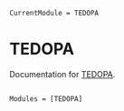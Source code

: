 ```@meta
CurrentModule = TEDOPA
```

# TEDOPA

Documentation for [TEDOPA](https://github.com/phaerrax/TEDOPA.jl).

```@index
```

```@autodocs
Modules = [TEDOPA]
```
